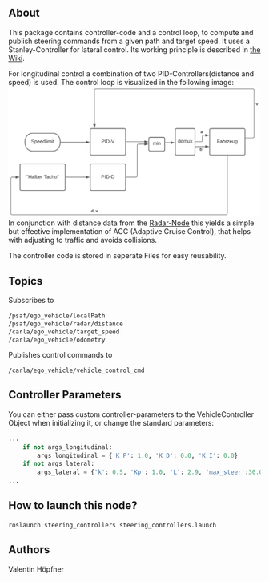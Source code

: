 ## About
This package contains controller-code and a control loop, to compute and publish steering commands from a given path and target speed.
It uses a Stanley-Controller for lateral control. Its working principle is described in [the Wiki](https://github.com/ll7/psaf2/wiki/Path-Tracking-Algorithmen).

For longitudinal control a combination of two PID-Controllers(distance and speed) is used. The control loop is visualized in the following image:
![](https://github.com/ll7/psaf2/blob/main/documentation/steering_controllers/longitudinal_control.svg)
In conjunction with distance data from the [Radar-Node](https://github.com/ll7/psaf2/tree/main/Perception/radar) this yields a simple but effective implementation of ACC (Adaptive Cruise Control), that helps with adjusting to traffic and avoids collisions. 

The controller code is stored in seperate Files for easy reusability.

## Topics
Subscribes to
```
/psaf/ego_vehicle/localPath
/psaf/ego_vehicle/radar/distance
/carla/ego_vehicle/target_speed
/carla/ego_vehicle/odometry

```

Publishes control commands to
```
/carla/ego_vehicle/vehicle_control_cmd

```
## Controller Parameters
You can either pass custom controller-parameters to the VehicleController Object when initializing it, or change the standard parameters:

```python
...
    if not args_longitudinal:
        args_longitudinal = {'K_P': 1.0, 'K_D': 0.0, 'K_I': 0.0}
    if not args_lateral:
        args_lateral = {'k': 0.5, 'Kp': 1.0, 'L': 2.9, 'max_steer':30.0}
...
``` 

## How to launch this node?
```shell
roslaunch steering_controllers steering_controllers.launch
```

## Authors
Valentin Höpfner